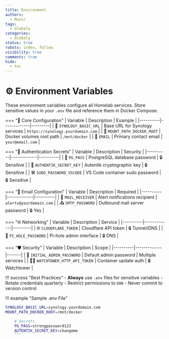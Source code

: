 ```yaml
---
title: Environment
authors:
  - Munir
tags:
  - Globaly
categories:
  - Globaly
status: true
robots: index, follow
visibility: true
comments: true
hide:
  - toc
---
```


# ⚙️ Environment Variables

These environment variables configure all Homelab services. Store sensitive values in your `.env` file and reference them in Docker Compose.

=== "🔧 Core Configuration"
| Variable | Description | Example |
|----------|-------------|---------|
| 📡 `SYNOLOGY_BASIC_URL` | Base URL for Synology services | `https://synology.yourdomain.com` |
| 📂 `MOUNT_PATH_DOCKER_ROOT` | Docker volumes root path | `/mnt/docker` |
| 📧 `EMAIL` | Primary contact email | `your@email.com` |

=== "🔐 Authentication Secrets"
| Variable | Description | Security |
|----------|-------------|----------|
| 🔑 `PG_PASS` | PostgreSQL database password | 🔒 Sensitive |
| 🔐 `AUTHENTIK_SECRET_KEY` | Autentik cryptographic key | 🔒 Sensitive |
| 🛠️ `SUDO_PASSWORD_VSCODE` | VS Code container sudo password | 🔒 Sensitive |

=== "📨 Email Configuration"
| Variable | Description | Required |
|----------|-------------|----------|
| 📩 `MAIL_RECEIVER` | Alert notifications recipient | `alerts@yourdomain.com` |
| 📤 `SMTP_PASSWORD` | Outbound mail server password | 🔒 Yes |

=== "🌐 Networking"
| Variable | Description | Service |
|----------|-------------|---------|
| 🌐 `CLOUDFLARE_TOKEN` | Cloudflare API token | 🔒 Tunnel/DNS |
| 🚫 `PI_HOLE_PASSWORD` | Pi-hole admin interface | 🔒 DNS |

=== "🛡️ Security"
| Variable | Description | Scope |
|----------|-------------|-------|
| 🔑 `INITIAL_ADMIN_PASSWORD` | Default admin password | Multiple services |
| 🕵️‍♂️ `WATCHTOWER_HTTP_API_TOKEN` | Container update auth | 🔒 Watchtower |

!!! success "Best Practices" - **Always** use `.env` files for sensitive variables - Rotate credentials quarterly - Restrict permissions to `600` - Never commit to version control

!!! example "Sample .env File"

````bash # Core
SYNOLOGY_BASIC_URL=synology.yourdomain.com
MOUNT_PATH_DOCKER_ROOT=/mnt/docker

    # Secrets
    PG_PASS=strongpassword123
    AUTENTIK_SECRET_KEY=changeme
    ```
````
